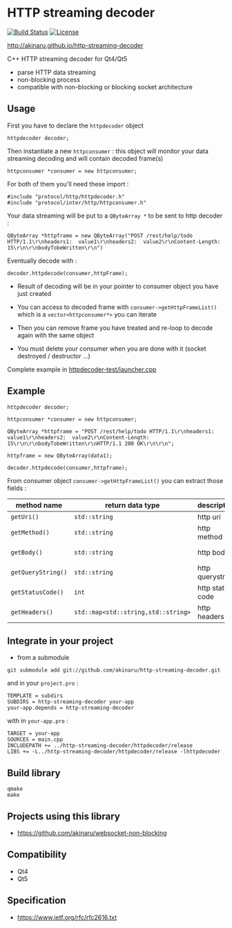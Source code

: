# HTTP streaming decoder #

[![Build Status](https://travis-ci.org/akinaru/http-streaming-decoder.svg?branch=master)](https://travis-ci.org/akinaru/http-streaming-decoder)
[![License](http://img.shields.io/:license-mit-blue.svg)](LICENSE.md)

http://akinaru.github.io/http-streaming-decoder

C++ HTTP streaming decoder for Qt4/Qt5

* parse HTTP data streaming
* non-blocking process
* compatible with non-blocking or blocking socket architecture

## Usage

First you have to declare the `httpdecoder` object

```
httpdecoder decoder;
```

Then instantiate a new `httpconsumer` : this object will monitor your data streaming decoding and will contain decoded frame(s)

```
httpconsumer *consumer = new httpconsumer;
```

For both of them you'll need these import :
```
#include "protocol/http/httpdecoder.h"
#include "protocol/inter/http/httpconsumer.h"
```

Your data streaming will be put to a `QByteArray *` to be sent to http decoder :
```
QByteArray *httpframe = new QByteArray("POST /rest/help/todo HTTP/1.1\r\nheaders1:  value1\r\nheaders2:  value2\r\nContent-Length:  15\r\n\r\nbodyTobeWritten\r\n")
```

Eventually decode with : 

```
decoder.httpdecode(consumer,httpFrame);
```

* Result of decoding will be in your pointer to consumer object you have just created

* You can access to decoded frame with `consumer->getHttpFrameList()` which is a `vector<httpconsumer*>` you can iterate

* Then you can remove frame you have treated and re-loop to decode again with the same object

* You must delete your consumer when you are done with it (socket destroyed / destructor ...)

Complete example in [httpdecoder-test/launcher.cpp](httpdecoder-test/launcher.cpp)

## Example

```
httpdecoder decoder;

httpconsumer *consumer = new httpconsumer;

QByteArray *httpframe = "POST /rest/help/todo HTTP/1.1\r\nheaders1:  value1\r\nheaders2:  value2\r\nContent-Length:  15\r\n\r\nbodyTobeWritten\r\nHTTP/1.1 200 OK\r\n\r\n";

httpframe = new QByteArray(data1);

decoder.httpdecode(consumer,httpframe);
```

From consumer object `consumer->getHttpFrameList()` you can extract those fields : 

|  method name       | return data type                  |  description  |  example                |
| -------------------| ----------------------------------|---------------|-------------------------|
| `getUri()`         | `std::string`                       | http uri           |  "/api/rest"              |
| `getMethod()`      | `std::string`                       | http method        |  "POST"                   |
| `getBody()`        | `std::string`                       | http body          |  "{\"data\":\"OK\"}"          |
| `getQueryString()` | `std::string`                       | http querystring   |  "Not Found"              |
| `getStatusCode()`  | `int`                               | http status code   |  404                    |
| `getHeaders()`     | `std::map<std::string,std::string>` | http headers       | ("Content-Length","15") |

## Integrate in your project

* from a submodule

```
git submodule add git://github.com/akinaru/http-streaming-decoder.git
```

and in your `project.pro` :

```
TEMPLATE = subdirs
SUBDIRS = http-streaming-decoder your-app
your-app.depends = http-streaming-decoder
```

with in `your-app.pro` :

```
TARGET = your-app
SOURCES = main.cpp
INCLUDEPATH += ../http-streaming-decoder/httpdecoder/release
LIBS += -L../http-streaming-decoder/httpdecoder/release -lhttpdecoder
```

## Build library

```
qmake
make
```

## Projects using this library

* https://github.com/akinaru/websocket-non-blocking

## Compatibility

* Qt4
* Qt5

## Specification

* https://www.ietf.org/rfc/rfc2616.txt